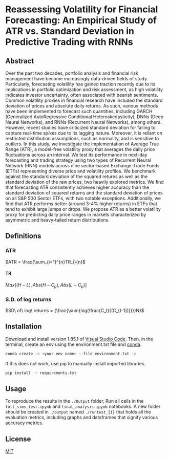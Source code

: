 # Reassessing Volatility for Financial Forecasting: An Empirical Study of ATR vs. Standard Deviation in Predictive Trading with RNNs
 ## Abstract
Over the past two decades, portfolio analysis and financial risk management have become increasingly data-driven fields of study. Particularly, forecasting volatility has gained traction recently due to its implications in portfolio optimization and risk assessment, as high volatility indicates investor uncertainty, often associated with bearish sentiments. Common volatility proxies in financial research have included the standard deviation of prices and absolute daily returns. As such, various methods have been implemented to forecast such quantities, including GARCH (Generalized AutoRegressive Conditional Heteroskedasticity), DNNs (Deep Neural Networks), and RNNs (Recurrent Neural Networks), among others. However, recent studies have criticized standard deviation for failing to capture real-time spikes due to its lagging nature. Moreover, it is reliant on restricted distribution assumptions, such as normality, and is sensitive to outliers. In this study, we investigate the implementation of Average True Range (ATR), a model-free volatility proxy that averages the daily price fluctuations across an interval. We test its performance in next-day forecasting and trading strategy using two types of Recurrent Neural Network (RNN) models across nine sector-based Exchange-Trade Funds (ETFs) representing diverse price and volatility profiles. We benchmark against the standard deviation of the squared returns as well as the standard deviation of the raw prices, two heavily explored metrics. We find that forecasting ATR consistently achieves higher accuracy than the standard deviation of squared returns and the standard deviation of prices on all S&P 500 Sector ETFs, with two notable exceptions. Additionally, we find that ATR performs better (around 3-4% higher returns) in ETFs that tend to exhibit large jumps or drops. We propose ATR as a better volatility proxy for predicting daily price ranges in markets characterized by asymmetric and heavy-tailed return distributions.

## Definitions
### ATR

$ATR = \frac{\sum_{i=1}^{n}TR_i}{n}$

#### TR

$Max[{(H-L)}, Abs{(H-C_p)}, Abs{(L-C_p)}]$

### S.D. of log returns

$SD\ of\ log\ returns = {\frac{\sum{log(\frac{C_t}{(C_{t-1})})}}N}$


## Installation
Download and install version 1.85.1 of [Visual Studio Code](https://code.visualstudio.com/download). Then, in the terminal, create an env using the environment.txt file and [conda](https://www.anaconda.com/download).

``` bash
conda create -n <your env name> --file environment.txt -y
```

If this does not work, use pip to manually install imported libraries. 

```bash
pip install -r requirements.txt
```

## Usage
To reproduce the results in the `./Output` folder, Run all cells in the `full_sims_test.ipynb` and `final_analysis.ipynb` notebooks. A new folder should be created in `./output` named `./runtest_{i}` that holds all the evaluation metrics, including graphs and dataframes that signify various accuracy metrics. 

## License
[MIT](https://choosealicense.com/licenses/mit/)
